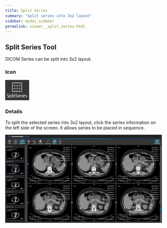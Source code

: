 ```yaml
---
title: Split Series
summary: "Split series into 3x2 layout"
sidebar: mydoc_sidebar
permalink: viewer__split_series.html
---
```


## Split Series Tool

DICOM Series can be split into 3x2 layout.

### Icon

<img src="images\viewer\split_series\icon.png" />

### Details

To split the selected series into 3x2 layout, click the series information on the left side of the screen. It allows series to be placed in sequence.

<img src="images\viewer\split_series\split_series.png" />
